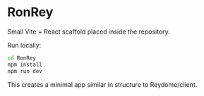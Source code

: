 # RonRey

Small Vite + React scaffold placed inside the repository.

Run locally:

```bash
cd RonRey
npm install
npm run dev
```

This creates a minimal app similar in structure to Reydome/client.
